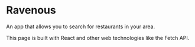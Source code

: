 # Ravenous
An app that allows you to search for restaurants in your area.


This page is built with React and other web technologies like the Fetch API.

